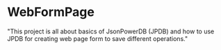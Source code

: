 # WebFormPage
"This project is all about basics of JsonPowerDB (JPDB) and how to use JPDB for creating web page form to save different operations."
